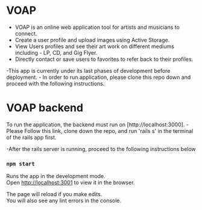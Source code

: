 # VOAP 

- VOAP is an online web application tool for artists and musicians to connect.
- Create a user profile and upload images using Active Storage.
- View Users profiles and see their art work on different mediums including - LP, CD, and Gig Flyer.
- Directly contact or save users to favorites to refer back to their profiles.

-This app is currently under its last phases of development before deployment.
    - In order to run application, please clone this repo down and proceed with the following instructions.

# VOAP backend

To run the application, the backend must run on [http://localhost:3000].
-Please Follow this link, clone down the repo, and run 'rails s' in the terminal of the rails app first.

-After the rails server is running, proceed to the following instructions below 

### `npm start`

Runs the app in the development mode.\
Open [http://localhost:3001](http://localhost:3001) to view it in the browser.

The page will reload if you make edits.\
You will also see any lint errors in the console.


